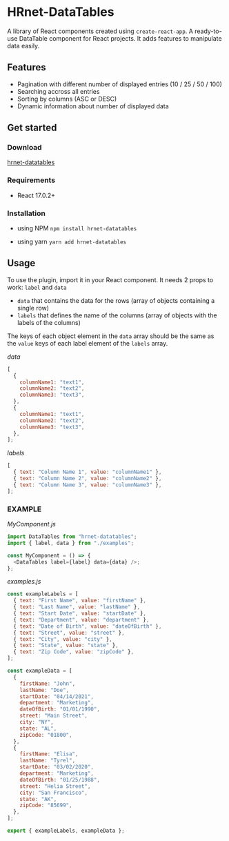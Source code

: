 # HRnet-DataTables
A library of React components created using `create-react-app`.
A ready-to-use DataTable component for React projects. It adds features to manipulate data easily.

## Features

- Pagination with different number of displayed entries (10 / 25 / 50 / 100)
- Searching accross all entries
- Sorting by columns (ASC or DESC)
- Dynamic information about number of displayed data
## Get started

### Download

[hrnet-datatables](https://www.npmjs.com/package/hrnet-datatables)

### Requirements

- React 17.0.2+

### Installation

- using NPM
`npm install hrnet-datatables`

- using yarn
`yarn add hrnet-datatables`

## Usage

To use the plugin, import it in your React component.
It needs 2 props to work: `label` and `data`

- `data` that contains the data for the rows (array of objects containing a single row)
- `labels` that defines the name of the columns (array of objects with the labels of the columns)

The keys of each object element in the `data` array should be the same as the `value` keys of each label element of the `labels` array.

_data_

```javascript
[
  {
    columnName1: "text1",
    columnName2: "text2",
    columnName3: "text3",
  },
  {
    columnName1: "text1",
    columnName2: "text2",
    columnName3: "text3",
  },
];
```

_labels_

```javascript
[
  { text: "Column Name 1", value: "columnName1" },
  { text: "Column Name 2", value: "columnName2" },
  { text: "Column Name 3", value: "columnName3" },
];
```

### EXAMPLE

_MyComponent.js_

```javascript
import DataTables from "hrnet-datatables";
import { label, data } from "./examples";

const MyComponent = () => {
  <DataTables label={label} data={data} />;
};
```

_examples.js_

```javascript
const exampleLabels = [
  { text: "First Name", value: "firstName" },
  { text: "Last Name", value: "lastName" },
  { text: "Start Date", value: "startDate" },
  { text: "Department", value: "department" },
  { text: "Date of Birth", value: "dateOfBirth" },
  { text: "Street", value: "street" },
  { text: "City", value: "city" },
  { text: "State", value: "state" },
  { text: "Zip Code", value: "zipCode" },
];

const exampleData = [
  {
    firstName: "John",
    lastName: "Doe",
    startDate: "04/14/2021",
    department: "Marketing",
    dateOfBirth: "01/01/1990",
    street: "Main Street",
    city: "NY",
    state: "AL",
    zipCode: "01800",
  },
  {
    firstName: "Elisa",
    lastName: "Tyrel",
    startDate: "03/02/2020",
    department: "Marketing",
    dateOfBirth: "01/25/1988",
    street: "Helia Street",
    city: "San Francisco",
    state: "AK",
    zipCode: "85699",
  },
];

export { exampleLabels, exampleData };
```
